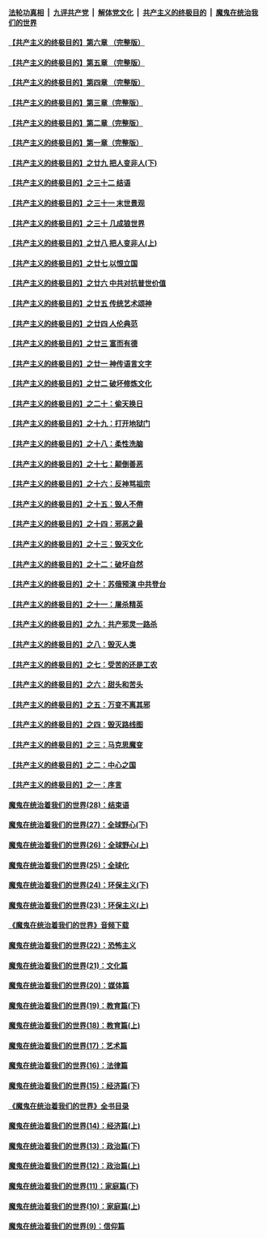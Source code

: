 

####  [法轮功真相](../../../../basic/blob/master/README.md?t=07061102) &nbsp;|&nbsp; [九评共产党](../../../../9ping.md/blob/master/README.md?t=07061102) &nbsp;|&nbsp; [解体党文化](../../../../jtdwh.md/blob/master/README.md?t=07061102)  &nbsp;|&nbsp; [共产主义的终极目的](../../../../gczydzjmd.md/blob/master/README.md?t=07061102) &nbsp;|&nbsp; [魔鬼在统治我们的世界](../../../../mgztzwmdsj.md/blob/master/README.md?t=07061102) 

#### [【共产主义的终极目的】第六章 （完整版）](../pages/nsc422/n11428913.md?t=07061102) 

#### [【共产主义的终极目的】第五章 （完整版）](../pages/nsc422/n11428912.md?t=07061102) 

#### [【共产主义的终极目的】第四章 （完整版）](../pages/nsc422/n11428907.md?t=07061102) 

#### [【共产主义的终极目的】第三章（完整版）](../pages/nsc422/n11428848.md?t=07061102) 

#### [【共产主义的终极目的】第二章（完整版）](../pages/nsc422/n11428831.md?t=07061102) 

#### [【共产主义的终极目的】第一章（完整版）](../pages/nsc422/n11417651.md?t=07061102) 

#### [【共产主义的终极目的】之廿九 把人变非人(下)](../pages/nsc422/n11344140.md?t=07061102) 

#### [【共产主义的终极目的】之三十二 结语](../pages/nsc422/n11360535.md?t=07061102) 

#### [【共产主义的终极目的】之三十一 末世景观](../pages/nsc422/n11351129.md?t=07061102) 

#### [【共产主义的终极目的】之三十 几成狼世界](../pages/nsc422/n11348280.md?t=07061102) 

#### [【共产主义的终极目的】之廿八 把人变非人(上)](../pages/nsc422/n11340492.md?t=07061102) 

#### [【共产主义的终极目的】之廿七 以恨立国](../pages/nsc422/n11336944.md?t=07061102) 

#### [【共产主义的终极目的】之廿六 中共对抗普世价值](../pages/nsc422/n11324785.md?t=07061102) 

#### [【共产主义的终极目的】之廿五 传统艺术颂神](../pages/nsc422/n11296396.md?t=07061102) 

#### [【共产主义的终极目的】之廿四 人伦典范](../pages/nsc422/n11296397.md?t=07061102) 

#### [【共产主义的终极目的】之廿三 富而有德](../pages/nsc422/n11283598.md?t=07061102) 

#### [【共产主义的终极目的】之廿一 神传语言文字](../pages/nsc422/n11263265.md?t=07061102) 

#### [【共产主义的终极目的】之廿二 破坏修炼文化](../pages/nsc422/n11245728.md?t=07061102) 

#### [【共产主义的终极目的】之二十：偷天换日](../pages/nsc422/n11238846.md?t=07061102) 

#### [【共产主义的终极目的】之十九：打开地狱门](../pages/nsc422/n11206376.md?t=07061102) 

#### [【共产主义的终极目的】之十八：柔性洗脑](../pages/nsc422/n11199994.md?t=07061102) 

#### [【共产主义的终极目的】之十七：颠倒善恶](../pages/nsc422/n11179782.md?t=07061102) 

#### [【共产主义的终极目的】之十六：反神骂祖宗](../pages/nsc422/n11166798.md?t=07061102) 

#### [【共产主义的终极目的】之十五：毁人不倦](../pages/nsc422/n11166792.md?t=07061102) 

#### [【共产主义的终极目的】之十四：邪恶之最](../pages/nsc422/n11150249.md?t=07061102) 

#### [【共产主义的终极目的】之十三：毁灭文化](../pages/nsc422/n11135227.md?t=07061102) 

#### [【共产主义的终极目的】之十二：破坏自然](../pages/nsc422/n11135214.md?t=07061102) 

#### [【共产主义的终极目的】之十：苏俄预演 中共登台](../pages/nsc422/n11118424.md?t=07061102) 

#### [【共产主义的终极目的】之十一：屠杀精英](../pages/nsc422/n11118442.md?t=07061102) 

#### [【共产主义的终极目的】之九：共产邪灵一路杀](../pages/nsc422/n11114139.md?t=07061102) 

#### [【共产主义的终极目的】之八：毁灭人类](../pages/nsc422/n11108503.md?t=07061102) 

#### [【共产主义的终极目的】之七：受苦的还是工农](../pages/nsc422/n11101809.md?t=07061102) 

#### [【共产主义的终极目的】之六：甜头和苦头](../pages/nsc422/n11096971.md?t=07061102) 

#### [【共产主义的终极目的】之五：万变不离其邪](../pages/nsc422/n11091285.md?t=07061102) 

#### [【共产主义的终极目的】之四：毁灭路线图](../pages/nsc422/n11086284.md?t=07061102) 

#### [【共产主义的终极目的】之三：马克思魔变](../pages/nsc422/n11061941.md?t=07061102) 

#### [【共产主义的终极目的】之二：中心之国](../pages/nsc422/n11047728.md?t=07061102) 

#### [【共产主义的终极目的】之一：序言](../pages/nsc422/n11086077.md?t=07061102) 

#### [魔鬼在统治着我们的世界(28)：结束语](../pages/nsc422/n10936246.md?t=07061102) 

#### [魔鬼在统治着我们的世界(27)：全球野心(下)](../pages/nsc422/n10928319.md?t=07061102) 

#### [魔鬼在统治着我们的世界(26)：全球野心(上)](../pages/nsc422/n10900318.md?t=07061102) 

#### [魔鬼在统治着我们的世界(25)：全球化](../pages/nsc422/n10788205.md?t=07061102) 

#### [魔鬼在统治着我们的世界(24)：环保主义(下)](../pages/nsc422/n10695307.md?t=07061102) 

#### [魔鬼在统治着我们的世界(23)：环保主义(上)](../pages/nsc422/n10688613.md?t=07061102) 

#### [《魔鬼在统治着我们的世界》音频下载](../pages/nsc422/n10635553.md?t=07061102) 

#### [魔鬼在统治着我们的世界(22)：恐怖主义](../pages/nsc422/n10614727.md?t=07061102) 

#### [魔鬼在统治着我们的世界(21)：文化篇](../pages/nsc422/n10597706.md?t=07061102) 

#### [魔鬼在统治着我们的世界(20)：媒体篇](../pages/nsc422/n10586579.md?t=07061102) 

#### [魔鬼在统治着我们的世界(19)：教育篇(下)](../pages/nsc422/n10564808.md?t=07061102) 

#### [魔鬼在统治着我们的世界(18)：教育篇(上)](../pages/nsc422/n10526970.md?t=07061102) 

#### [魔鬼在统治着我们的世界(17)：艺术篇](../pages/nsc422/n10499093.md?t=07061102) 

#### [魔鬼在统治着我们的世界(16)：法律篇](../pages/nsc422/n10485969.md?t=07061102) 

#### [魔鬼在统治着我们的世界(15)：经济篇(下)](../pages/nsc422/n10469975.md?t=07061102) 

#### [《魔鬼在统治着我们的世界》全书目录](../pages/nsc422/n10464261.md?t=07061102) 

#### [魔鬼在统治着我们的世界(14)：经济篇(上)](../pages/nsc422/n10457370.md?t=07061102) 

#### [魔鬼在统治着我们的世界(13)：政治篇(下)](../pages/nsc422/n10448270.md?t=07061102) 

#### [魔鬼在统治着我们的世界(12)：政治篇(上)](../pages/nsc422/n10444576.md?t=07061102) 

#### [魔鬼在统治着我们的世界(11)：家庭篇(下)](../pages/nsc422/n10440961.md?t=07061102) 

#### [魔鬼在统治着我们的世界(10)：家庭篇(上)](../pages/nsc422/n10435448.md?t=07061102) 

#### [魔鬼在统治着我们的世界(9)：信仰篇](../pages/nsc422/n10432159.md?t=07061102) 

